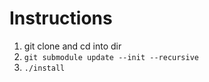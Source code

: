 # Instructions

1. git clone and cd into dir
2. `git submodule update --init --recursive`
3. `./install`
